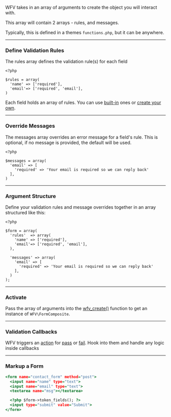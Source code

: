 WFV takes in an array of arguments to create the object you will interact with.

This array will contain 2 arrays - rules, and messages.

Typically, this is defined in a themes `functions.php`, but it can be anywhere.

---

### **Define Validation Rules**
The rules array defines the validation rule(s) for each field
~~~~{.php}
<?php

$rules = array(
  'name' => ['required'],
  'email'=> ['required', 'email'],
)
~~~~
Each field holds an array of rules. You can use [built-in](/guide/rules/#built-in-rules) ones or [create your own](/guide/rules/#custom-rules).

---

### **Override Messages**
The messages array overrides an error message for a field's rule. This is optional, if no message is provided, the default will be used.
~~~~{.php}
<?php

$messages = array(
  'email' => [
    'required' => 'Your email is required so we can reply back'
  ],
)
~~~~

---

### **Argument Structure**
Define your validation rules and message overrides together in an array structured like this:
~~~~{.php}
<?php

$form = array(
  'rules'  => array(
    'name' => ['required'],
    'email'=> ['required', 'email'],
  ),

  'messages' => array(
    'email' => [
      'required' => 'Your email is required so we can reply back'
    ],
  )
);
~~~~

---

### **Activate**
Pass the array of arguments into the [wfv_create()](/guide/create) function to get an instance of `WFV\FormComposite`.

---

### **Validation Callbacks**

WFV triggers an [action](/guide/hooks) for [pass](/guide/hooks/#pass) or [fail](/guide/hooks/#fail). Hook into them and handle any logic inside callbacks

---

### **Markup a Form**

~~~~.html
<form name="contact_form" method="post">
  <input name="name" type="text">
  <input name="email" type="text">
  <textarea name="msg"></textarea>

  <?php $form->token_fields(); ?>
  <input type="submit" value="Submit">
</form>
~~~~
